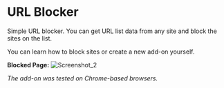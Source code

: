 # URL Blocker
Simple URL blocker. You can get URL list data from any site and block the sites on the list.

You can learn how to block sites or create a new add-on yourself.

**Blocked Page:**
![Screenshot_2](https://github.com/user-attachments/assets/efb4496b-402e-4ea2-b32d-62062bb2c42d)

*The add-on was tested on Chrome-based browsers.*
